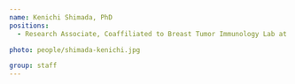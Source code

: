 ```yaml
---
name: Kenichi Shimada, PhD
positions:
  - Research Associate, Coaffiliated to Breast Tumor Immunology Lab at Dana-Farber Cancer Institute and Ludwig Center

photo: people/shimada-kenichi.jpg

group: staff
---
```

